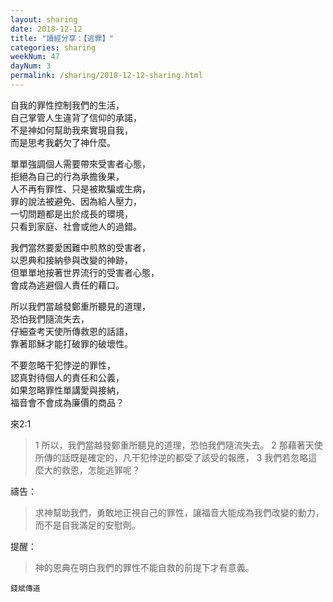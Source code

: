 ```yaml
---
layout: sharing
date: 2018-12-12
title: "讀經分享：【逃罪】"
categories: sharing
weekNum: 47
dayNum: 3
permalink: /sharing/2018-12-12-sharing.html
---
```


自我的罪性控制我們的生活，  
自己掌管人生違背了信仰的承諾，  
不是神如何幫助我來實現自我，  
而是思考我虧欠了神什麼。  

單單強調個人需要帶來受害者心態，  
拒絕為自己的行為承擔後果，  
人不再有罪性、只是被欺騙或生病，  
罪的說法被避免、因為給人壓力，  
一切問題都是出於成長的環境，  
只看到家庭、社會或他人的過錯。  

我們當然要愛困難中煎熬的受害者，  
以恩典和接納參與改變的神跡，  
但單單地按著世界流行的受害者心態，  
會成為逃避個人責任的藉口。  

所以我們當越發鄭重所聽見的道理，  
恐怕我們隨流失去，  
仔細查考天使所傳救恩的話語，  
靠著耶穌才能打破罪的破壞性。  

不要忽略干犯悖逆的罪性，  
認真對待個人的責任和公義，  
如果忽略罪性單講愛與接納，  
福音會不會成為廉價的商品？  

來2:1 
>1 所以，我們當越發鄭重所聽見的道理，恐怕我們隨流失去。 2 那藉著天使所傳的話既是確定的，凡干犯悖逆的都受了該受的報應， 3 我們若忽略這麼大的救恩，怎能逃罪呢？

禱告：
>求神幫助我們，勇敢地正視自己的罪性，讓福音大能成為我們改變的動力，而不是自我滿足的安慰劑。

提醒：
>神的恩典在明白我們的罪性不能自救的前提下才有意義。

`錢斌傳道`
